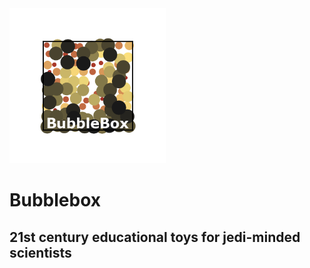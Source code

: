 
<img src="graphics/logobox.png" width = 250px>

# Bubblebox
## 21st century educational toys for jedi-minded scientists



